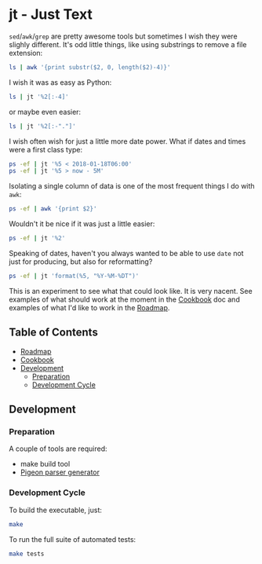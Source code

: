 # jt - Just Text

`sed`/`awk`/`grep` are pretty awesome tools but sometimes I wish they were
slighly different. It's odd little things, like using substrings to remove a
file extension:

```sh
ls | awk '{print substr($2, 0, length($2)-4)}'
```

I wish it was as easy as Python:

```sh
ls | jt '%2[:-4]'
```

or maybe even easier:

```sh
ls | jt '%2[:-"."]'
```

I wish often wish for just a little more date power. What if dates and times
were a first class type:

```sh
ps -ef | jt '%5 < 2018-01-18T06:00'
ps -ef | jt '%5 > now - 5M'
```

Isolating a single column of data is one of the most frequent things I do with `awk`:

```sh
ps -ef | awk '{print $2}'
```

Wouldn't it be nice if it was just a little easier:

```sh
ps -ef | jt '%2'
```

Speaking of dates, haven't you always wanted to be able to use `date` not just
for producing, but also for reformatting?

```sh
ps -ef | jt 'format(%5, "%Y-%M-%DT")'
```

This is an experiment to see what that could look like. It is very nacent. See
examples of what should work at the moment in the [Cookbook](cookbook.md) doc
and examples of what I'd like to work in the [Roadmap](roadmap.md).

## Table of Contents

* [Roadmap](roadmap.md)
* [Cookbook](cookbook.md)
* [Development](#development)
    * [Preparation](#preparation)
    * [Development Cycle](#development-cycle)

## Development

### Preparation

A couple of tools are required:

- make build tool
- [Pigeon parser generator](https://github.com/mna/pigeon)

### Development Cycle

To build the executable, just:

```sh
make
```

To run the full suite of automated tests:

```sh
make tests
```
